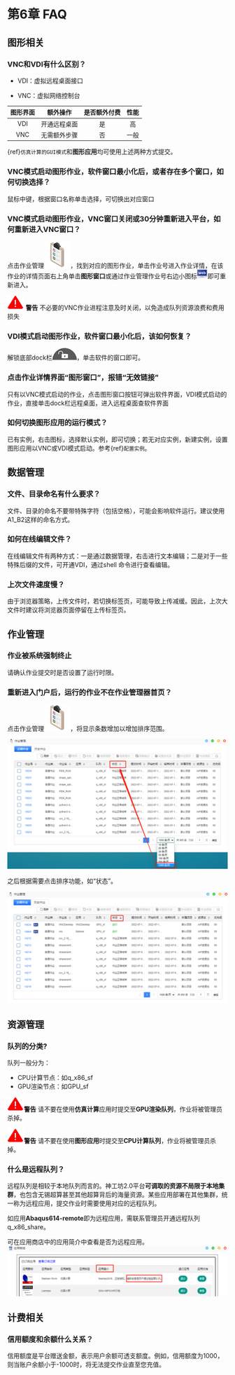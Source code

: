 # 第6章 FAQ
## 图形相关

### VNC和VDI有什么区别？

- VDI：虚拟远程桌面接口

- VNC：虚拟网络控制台

|  图形界面   | 额外操作  | 是否额外付费 |  性能 |
|  :----:  | :----:  |  :----:  |  :----:  | 
| VDI  | 开通远程桌面|是 | 高 |
| VNC  | 无需额外步骤 | 否 | 一般 |

{ref}`仿真计算的GUI模式`和**图形应用**均可使用上述两种方式提交。
### VNC模式启动图形作业，软件窗口最小化后，或者存在多个窗口，如何切换选择？

鼠标中键，根据窗口名称单击选择，可切换出对应窗口

### VNC模式启动图形作业，VNC窗口关闭或30分钟重新进入平台，如何重新进入VNC窗口？

点击作业管理![](figs/fre/work_mgt.png)，找到对应的图形作业，单击作业号进入作业详情，在该作业的详情页面右上角单击**图形窗口**或通过作业管理作业号右边小图标![](figs/web.png)即可重新进入。

![](figs/warn.png) **警告** 
不必要的VNC作业进程注意及时关闭，以免造成队列资源浪费和费用损失

### VDI模式启动图形作业，软件窗口最小化后，该如何恢复？

解锁底部dock栏![](figs/fre/unlock.png)，单击软件的窗口即可。
### 点击作业详情界面“图形窗口”，报错“无效链接”

只有以VNC模式启动的作业，点击图形窗口按钮可弹出软件界面，VDI模式启动的作业，直接单击dock栏远程桌面，进入远程桌面查软件界面

### 如何切换图形应用的运行模式？

已有实例，右击图标，选择默认实例，即可切换；若无对应实例，新建实例，设置图形应用以VNC或VDI模式启动。参考{ref}`配置实例`。

## 数据管理
### 文件、目录命名有什么要求？

文件、目录的命名不要带特殊字符（包括空格），可能会影响软件运行。建议使用A1_B2这样的命名方式。

### 如何在线编辑文件？

在线编辑文件有两种方式：一是通过数据管理，右击进行文本编辑；二是对于一些特殊后缀的文件，可开通VDI，通过shell 命令进行查看编辑。

### 上次文件速度慢？

由于浏览器策略，上传文件时，若切换标签页，可能导致上传减缓。因此，上次大文件时建议将浏览器页面停留在上传标签页。

## 作业管理

### 作业被系统强制终止

请确认作业提交时是否设置了运行时限。

### 重新进入门户后，运行的作业不在作业管理器首页？
点击作业管理![](figs/fre/work_mgt.png)，将显示条数增加以增加排序范围。

![](figs/faq/shaixuan.png)

之后根据需要点击排序功能，如“状态”。

![](figs/faq/shaixuan2.png)

## 资源管理
### 队列的分类?

队列一般分为：
- CPU计算节点：如q_x86_sf
- GPU渲染节点：如GPU_sf

![](figs/warn.png)**警告** 请不要在使用**仿真计算**应用时提交至**GPU渲染队列**，作业将被管理员杀掉。

![](figs/warn.png)**警告** 请不要在使用**图形应用**时提交至**CPU计算队列**，作业将被管理员杀掉。

### 什么是远程队列？

远程队列是相较于本地队列而言的。神工坊2.0平台**可调取的资源不局限于本地集群**，也包含无锡超算甚至其他超算背后的海量资源。某些应用部署在其他集群，统一称为远程应用，提交作业时需要使用对应的远程队列。

如应用**Abaqus614-remote**即为远程应用，需联系管理员开通远程队列q_x86_share。

可在应用商店中的应用简介中查看是否为远程应用。
![](figs/faq/remote_q.png)


## 计费相关
### 信用额度和余额什么关系？ 
 信用额度是平台赠送金额，表示用户余额可透支额度。例如，信用额度为1000，则当账户余额小于-1000时，将无法提交作业直至您充值。



